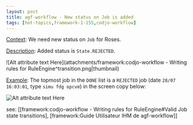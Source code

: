 ```yaml
---
layout: post
title: agf-workflow - New status on Job is added
tags: [hot-topics,framework-1-155,codjo-workflow]
---
```

<u>Context</u>:
We need new status on ```Job``` for Roses.

<u>Description</u>:
Added status is ```State.REJECTED```.

![Alt attribute text Here](attachments/framework:codjo-workflow - Writing rules for RuleEngine^transition.png|thumbnail)

<u>Example</u>:
The topmost job in the ```DONE``` list is a ```REJECTED``` job (date ```28/07 16:03:01```, type ```simu fdg opcvm```) in the screen copy below:

![Alt attribute text Here](attachments/taskmgr1.PNG)

see: [[framework:codjo-workflow - Writing rules for RuleEngine#Valid Job state transitions], [framework:Guide Utilisateur IHM de agf-workflow]]
